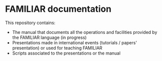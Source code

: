 FAMILIAR documentation
======

This repository contains:
 * The manual that documents all the operations and facilities provided by the FAMILIAR language (in progress)
 * Presentations made in international events (tutorials / papers' presentation) or used for teaching FAMILIAR 
 * Scripts associated to the presentations or the manual   
